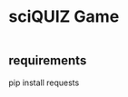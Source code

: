 # sciQUIZ Game

<img href="https://github.com/WKRPrabashwara/sciQUIZ/blob/main/preview.jpg" />

## requirements

pip install requests


